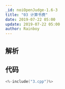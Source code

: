 ```yaml
---
_id: noiOpenJudge-1.6-3
title: "03 计算书费"
date: 2019-07-22 05:00
update: 2019-07-22 05:00
author: Rainboy
---
```


## 解析

## 代码

```c
<%-include("3.cpp")%>
```

